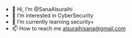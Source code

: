 - 👋 Hi, I’m @SanaAlsuraihi
- 👀 I’m interested in CyberSecurity
- 🌱 I’m currently learning security+
- 📫 How to reach me alsuraihisana@gmail.com

<!---
SanaAlsuraihi/SanaAlsuraihi is a ✨ special ✨ repository because its `README.md` (this file) appears on your GitHub profile.
You can click the Preview link to take a look at your changes.
--->
